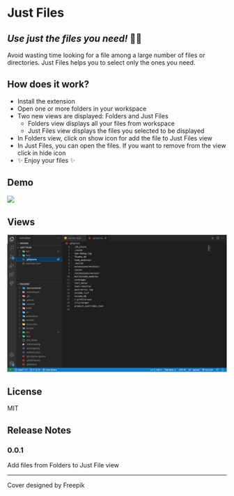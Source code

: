 # Just Files
## _Use just the files you need!_ 🤠📁

Avoid wasting time looking for a file among a large number of files or directories. Just Files helps you to select only the ones you need.

## How does it work?
- Install the extension
- Open one or more folders in your workspace
- Two new views are displayed: Folders and Just Files
    - Folders view displays all your files from workspace
    - Just Files view displays the files you selected to be displayed
- In Folders view, click on show icon for add the file to Just Files view
- In Just Files, you can open the files. If you want to remove from the view click in hide icon
- ✨ Enjoy your files ✨

## Demo

<img src="resources/example.gif" />

## Views

<img src="resources/package-explorer.png" />

## License

MIT



## Release Notes

### 0.0.1

Add files from Folders to Just File view

---


Cover designed by Freepik